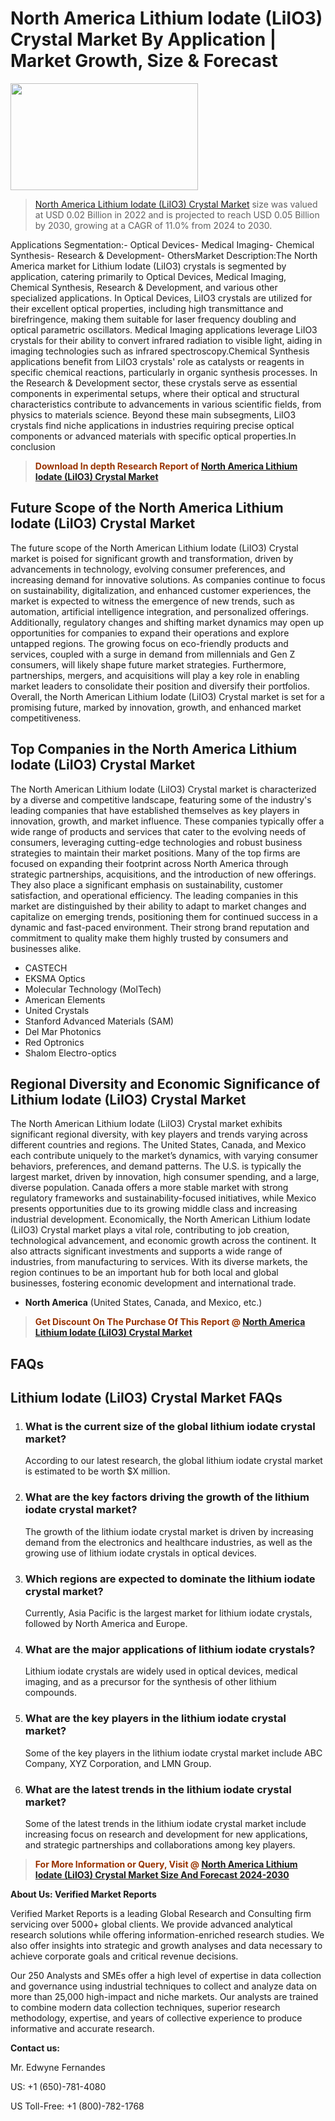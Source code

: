 <p><h1>North America Lithium Iodate (LiIO3) Crystal Market By Application | Market Growth, Size & Forecast</h1><p><img class="aligncenter size-medium wp-image-105565" src="https://ffe5etoiles.com/wp-content/uploads/2025/01/MST7-300x171.png" alt="" width="300" height="171" /></p><blockquote><p><a href="https://www.verifiedmarketreports.com/download-sample/?rid=449338&utm_source=Github-NA&utm_medium=351" target="_blank">North America Lithium Iodate (LiIO3) Crystal Market</a> size was valued at USD 0.02 Billion in 2022 and is projected to reach USD 0.05 Billion by 2030, growing at a CAGR of 11.0% from 2024 to 2030.</p></blockquote>Applications Segmentation:- Optical Devices- Medical Imaging- Chemical Synthesis- Research & Development- OthersMarket Description:The North America market for Lithium Iodate (LiIO3) crystals is segmented by application, catering primarily to Optical Devices, Medical Imaging, Chemical Synthesis, Research & Development, and various other specialized applications. In Optical Devices, LiIO3 crystals are utilized for their excellent optical properties, including high transmittance and birefringence, making them suitable for laser frequency doubling and optical parametric oscillators. Medical Imaging applications leverage LiIO3 crystals for their ability to convert infrared radiation to visible light, aiding in imaging technologies such as infrared spectroscopy.Chemical Synthesis applications benefit from LiIO3 crystals' role as catalysts or reagents in specific chemical reactions, particularly in organic synthesis processes. In the Research & Development sector, these crystals serve as essential components in experimental setups, where their optical and structural characteristics contribute to advancements in various scientific fields, from physics to materials science. Beyond these main subsegments, LiIO3 crystals find niche applications in industries requiring precise optical components or advanced materials with specific optical properties.In conclusion</p><blockquote><p><span style="color: #993300;"><strong>Download In depth Research Report of <a href="https://www.verifiedmarketreports.com/download-sample/?rid=449338&utm_source=Github-NA&utm_medium=351">North America Lithium Iodate (LiIO3) Crystal Market</a></strong></span></p></blockquote><h2>Future Scope of the North America Lithium Iodate (LiIO3) Crystal Market</h2><p>The future scope of the North American Lithium Iodate (LiIO3) Crystal market is poised for significant growth and transformation, driven by advancements in technology, evolving consumer preferences, and increasing demand for innovative solutions. As companies continue to focus on sustainability, digitalization, and enhanced customer experiences, the market is expected to witness the emergence of new trends, such as automation, artificial intelligence integration, and personalized offerings. Additionally, regulatory changes and shifting market dynamics may open up opportunities for companies to expand their operations and explore untapped regions. The growing focus on eco-friendly products and services, coupled with a surge in demand from millennials and Gen Z consumers, will likely shape future market strategies. Furthermore, partnerships, mergers, and acquisitions will play a key role in enabling market leaders to consolidate their position and diversify their portfolios. Overall, the North American Lithium Iodate (LiIO3) Crystal market is set for a promising future, marked by innovation, growth, and enhanced market competitiveness.</p><h2>Top Companies in the North America Lithium Iodate (LiIO3) Crystal Market</h2><p>The North American Lithium Iodate (LiIO3) Crystal market is characterized by a diverse and competitive landscape, featuring some of the industry's leading companies that have established themselves as key players in innovation, growth, and market influence. These companies typically offer a wide range of products and services that cater to the evolving needs of consumers, leveraging cutting-edge technologies and robust business strategies to maintain their market positions. Many of the top firms are focused on expanding their footprint across North America through strategic partnerships, acquisitions, and the introduction of new offerings. They also place a significant emphasis on sustainability, customer satisfaction, and operational efficiency. The leading companies in this market are distinguished by their ability to adapt to market changes and capitalize on emerging trends, positioning them for continued success in a dynamic and fast-paced environment. Their strong brand reputation and commitment to quality make them highly trusted by consumers and businesses alike.</p><p><ul><li>CASTECH </li><li> EKSMA Optics </li><li> Molecular Technology (MolTech) </li><li> American Elements </li><li> United Crystals </li><li> Stanford Advanced Materials (SAM) </li><li> Del Mar Photonics </li><li> Red Optronics </li><li> Shalom Electro-optics</li></ul></p><h2>Regional Diversity and Economic Significance of Lithium Iodate (LiIO3) Crystal Market</h2><p>The North American Lithium Iodate (LiIO3) Crystal market exhibits significant regional diversity, with key players and trends varying across different countries and regions. The United States, Canada, and Mexico each contribute uniquely to the market’s dynamics, with varying consumer behaviors, preferences, and demand patterns. The U.S. is typically the largest market, driven by innovation, high consumer spending, and a large, diverse population. Canada offers a more stable market with strong regulatory frameworks and sustainability-focused initiatives, while Mexico presents opportunities due to its growing middle class and increasing industrial development. Economically, the North American Lithium Iodate (LiIO3) Crystal market plays a vital role, contributing to job creation, technological advancement, and economic growth across the continent. It also attracts significant investments and supports a wide range of industries, from manufacturing to services. With its diverse markets, the region continues to be an important hub for both local and global businesses, fostering economic development and international trade.</p><ul> <li><strong>North America</strong> (United States, Canada, and Mexico, etc.)</li></ul><blockquote><p><span style="color: #993300;"><strong>Get Discount On The Purchase Of This Report @ <a href="https://www.verifiedmarketreports.com/ask-for-discount/?rid=449338&utm_source=Github-NA&utm_medium=351">North America Lithium Iodate (LiIO3) Crystal Market</a></strong></span></p></blockquote><h2>FAQs</h2><p> <h2>Lithium Iodate (LiIO3) Crystal Market FAQs</h1> <ol> <li> <h3>What is the current size of the global lithium iodate crystal market?</div><div></h3> <p>According to our latest research, the global lithium iodate crystal market is estimated to be worth $X million.</p> </li> <li> <h3>What are the key factors driving the growth of the lithium iodate crystal market?</div><div></h3> <p>The growth of the lithium iodate crystal market is driven by increasing demand from the electronics and healthcare industries, as well as the growing use of lithium iodate crystals in optical devices.</p> </li> <li> <h3>Which regions are expected to dominate the lithium iodate crystal market?</div><div></h3> <p>Currently, Asia Pacific is the largest market for lithium iodate crystals, followed by North America and Europe.</p> </li> <li> <h3>What are the major applications of lithium iodate crystals?</div><div></h3> <p>Lithium iodate crystals are widely used in optical devices, medical imaging, and as a precursor for the synthesis of other lithium compounds.</p> </li> <li> <h3>What are the key players in the lithium iodate crystal market?</div><div></h3> <p>Some of the key players in the lithium iodate crystal market include ABC Company, XYZ Corporation, and LMN Group.</p> </li> <li> <h3>What are the latest trends in the lithium iodate crystal market?</div><div></h3> <p>Some of the latest trends in the lithium iodate crystal market include increasing focus on research and development for new applications, and strategic partnerships and collaborations among key players.</p> </li> </ol></body></html></p><blockquote><p><span style="color: #993300;"><strong>For More Information or Query, Visit @ <a href="https://www.verifiedmarketreports.com/product/lithium-iodate-liio3-crystal-market/">North America Lithium Iodate (LiIO3) Crystal Market Size And Forecast 2024-2030</a></strong></span></p></blockquote><p><strong>About Us: Verified Market Reports</strong></p><p>Verified Market Reports is a leading Global Research and Consulting firm servicing over 5000+ global clients. We provide advanced analytical research solutions while offering information-enriched research studies. We also offer insights into strategic and growth analyses and data necessary to achieve corporate goals and critical revenue decisions.</p><p>Our 250 Analysts and SMEs offer a high level of expertise in data collection and governance using industrial techniques to collect and analyze data on more than 25,000 high-impact and niche markets. Our analysts are trained to combine modern data collection techniques, superior research methodology, expertise, and years of collective experience to produce informative and accurate research.</p><p><strong>Contact us:</strong></p><p>Mr. Edwyne Fernandes</p><p>US: +1 (650)-781-4080</p><p>US Toll-Free: +1 (800)-782-1768</p>
